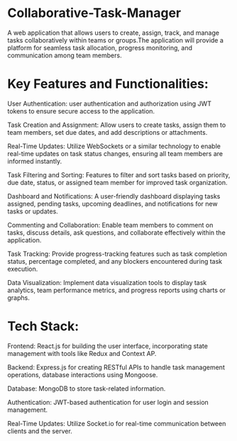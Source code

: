 # Collaborative-Task-Manager

A web application that allows users to create, assign, track, and manage tasks collaboratively within teams or groups.The application will provide 
a platform for seamless task allocation, progress monitoring, and communication among team members.


# Key Features and Functionalities:

User Authentication: user authentication and authorization using JWT tokens to ensure secure access to the application.

Task Creation and Assignment: Allow users to create tasks, assign them to team members, set due dates, and add descriptions or attachments.

Real-Time Updates: Utilize WebSockets or a similar technology to enable real-time updates on task status changes, ensuring all team members are informed instantly.

Task Filtering and Sorting: Features to filter and sort tasks based on priority, due date, status, or assigned team member for improved task organization.

Dashboard and Notifications: A user-friendly dashboard displaying tasks assigned, pending tasks, upcoming deadlines, and notifications for new tasks or updates.

Commenting and Collaboration: Enable team members to comment on tasks, discuss details, ask questions, and collaborate effectively within the application.

Task Tracking: Provide progress-tracking features such as task completion status, percentage completed, and any blockers encountered during task execution.

Data Visualization: Implement data visualization tools to display task analytics, team performance metrics, and progress reports using charts or graphs.


# Tech Stack:

Frontend: React.js for building the user interface, incorporating state management with tools like Redux and Context AP.

Backend: Express.js for creating RESTful APIs to handle task management operations, database interactions using Mongoose.

Database: MongoDB to store task-related information.

Authentication: JWT-based authentication for user login and session management.

Real-Time Updates: Utilize Socket.io for real-time communication between clients and the server.
